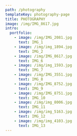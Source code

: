 ```yaml
---
path: /photography
templateKey: photography-page
title: PHOTOGRAPHY
image: /img/IMG_8617.jpg
intro:
  portfolio:
    - image: /img/IMG_2081.jpg
      text: IMG_1
    - image: /img/img_1894.jpg
      text: IMG_2
    - image: /img/IMG_8617.jpg
      text: IMG_6
    - image: /img/img_1593.jpg
      text: IMG_7
    - image: /img/IMG_3551.jpg
      text: IMG_8
    - image: /img/IMG_8752.jpg
      text: IMG_9
    - image: /img/IMG_8751.jpg
      text: IMG_10
    - image: /img/img_8006.jpg
      text: IMG_11
    - image: /img/img_5163.jpg
      text: IMG_12
    - image: /img/img_4103.jpg
      text: IMG_13
---
```

